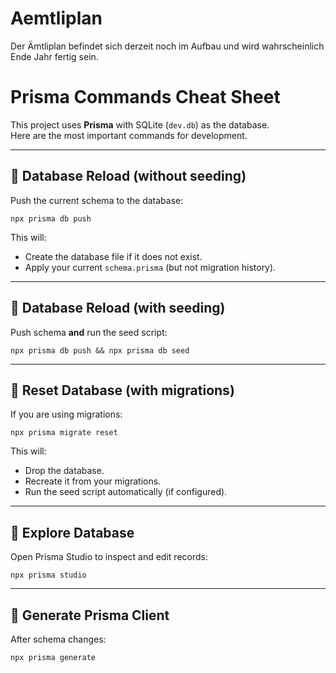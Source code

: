 # Aemtliplan

Der Ämtliplan befindet sich derzeit noch im Aufbau und wird wahrscheinlich Ende Jahr fertig sein.

# Prisma Commands Cheat Sheet

This project uses **Prisma** with SQLite (`dev.db`) as the database.  
Here are the most important commands for development.

---

## 🔄 Database Reload (without seeding)

Push the current schema to the database:
```shell
npx prisma db push
```

This will:
- Create the database file if it does not exist.
- Apply your current `schema.prisma` (but not migration history).

---

## 🌱 Database Reload (with seeding)

Push schema **and** run the seed script:

```shell
npx prisma db push && npx prisma db seed
```

---

## 🧹 Reset Database (with migrations)

If you are using migrations:
```shell
npx prisma migrate reset
```

This will:
- Drop the database.
- Recreate it from your migrations.
- Run the seed script automatically (if configured).

---

## 👀 Explore Database

Open Prisma Studio to inspect and edit records:
```shell
npx prisma studio
```

---

## 📝 Generate Prisma Client

After schema changes:
```shell
npx prisma generate
```
